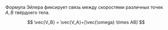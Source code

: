 Формула Эйлера фиксирует связь между скоростями различных точек $A,B$ твёрдоего тела. 

$$
\vec{V_B} = \vec{V_A}+[\vec{\omega} \times AB]
$$
